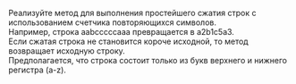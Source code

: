 Реализуйте метод для выполнения простейшего сжатия строк с использованием счетчика повторяющихся символов.   
Например, строка ааbcccccaaa превращается в а2b1c5а3.   
Если сжатая строка не становится короче исходной, то метод возвращает исходную строку.   
Предполагается, что строка состоит только из букв верхнего и нижнего регистра (a-z).

